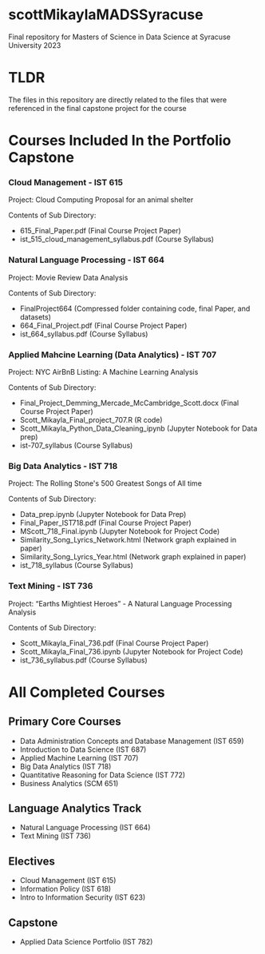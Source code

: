 # scottMikaylaMADSSyracuse
Final repository for Masters of Science in Data Science at Syracuse University 2023


# TLDR 
The files in this repository are directly related to the files that were referenced in the final capstone project for the course



# Courses Included In the Portfolio Capstone 

### Cloud Management - IST 615
Project: Cloud Computing Proposal for an animal shelter

Contents of Sub Directory: 
- 615_Final_Paper.pdf (Final Course Project Paper)
- ist_515_cloud_management_syllabus.pdf (Course Syllabus)


### Natural Language Processing - IST 664
Project: Movie Review Data Analysis 

Contents of Sub Directory: 
- FinalProject664 (Compressed folder containing code, final Paper, and datasets)
- 664_Final_Project.pdf (Final Course Project Paper)
- ist_664_syllabus.pdf (Course Syllabus)
  

### Applied Mahcine Learning (Data Analytics) - IST 707
Project: NYC AirBnB Listing: A Machine Learning Analysis

Contents of Sub Directory:
- Final_Project_Demming_Mercade_McCambridge_Scott.docx (Final Course Project Paper)
- Scott_Mikayla_Final_project_707.R (R code)
- Scott_Mikayla_Python_Data_Cleaning_ipynb (Jupyter Notebook for Data prep)
- ist-707_syllabus (Course Syllabus)
  

### Big Data Analytics - IST 718
Project: The Rolling Stone's 500 Greatest Songs of All time  

Contents of Sub Directory: 
- Data_prep.ipynb (Jupyter Notebook for Data Prep)
- Final_Paper_IST718.pdf (Final Course Project Paper)
- MScott_718_Final.ipynb (Jupyter Notebook for Project Code)
- Similarity_Song_Lyrics_Network.html (Network graph explained in paper)
- Similarity_Song_Lyrics_Year.html (Network graph explained in paper)
- ist_718_syllabus (Course Syllabus)


### Text Mining - IST 736
Project: “Earths Mightiest Heroes” - A Natural Language Processing Analysis

Contents of Sub Directory: 
- Scott_Mikayla_Final_736.pdf (Final Course Project Paper)
- Scott_Mikayla_Final_736.ipynb (Jupyter Notebook for Project Code)
- ist_736_syllabus.pdf (Course Syllabus)


# All Completed Courses 
## Primary Core Courses 
- Data Administration Concepts and Database Management (IST 659)
- Introduction to Data Science (IST 687)
- Applied Machine Learning (IST 707)
- Big Data Analytics (IST 718)
- Quantitative Reasoning for Data Science (IST 772)
- Business Analytics (SCM 651)

## Language Analytics Track 
- Natural Language Processing (IST 664)
- Text Mining (IST 736)

## Electives 
- Cloud Management (IST 615)
- Information Policy (IST 618)
- Intro to Information Security (IST 623)

## Capstone 
- Applied Data Science Portfolio (IST 782)


